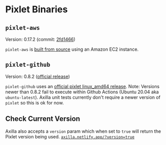 # Pixlet Binaries

## `pixlet-aws`

Version: 0.17.2 (commit: [2fd1466](https://github.com/tidbyt/pixlet/commit/2fd1466d2ca6a4c9757a1d6b3c9edbf7989a24bd))

`pixlet-aws` is [built from source](https://github.com/tidbyt/pixlet/blob/2eaa1e34257b954a778a7878e21d9837e3befb52/BUILD.md) using an Amazon EC2 instance.

## `pixlet-github`

Version: 0.8.2 ([official release](https://github.com/tidbyt/pixlet/releases))

`pixlet-github` uses an [official pixlet linux_amd64 release](https://github.com/tidbyt/pixlet/releases). Note: Versions newer than 0.8.2 fail to execute within Github Actions (Ubuntu 20.04 aka `ubuntu-latest`). Axilla unit tests currently don't require a newer version of `pixlet` so this is ok for now.

## Check Current Version

Axilla also accepts a `version` param which when set to `true` will return the Pixlet version being used. [`axilla.netlify.app/?version=true`](https://axilla.netlify.app/?version=true)

